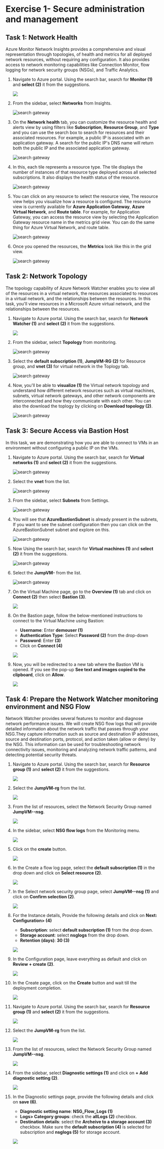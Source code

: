 # **Exercise 1- Secure administration and management**

## **Task 1: Network Health**

Azure Monitor Network Insights provides a comprehensive and visual representation through topologies, of health and metrics for all deployed network resources, without requiring any configuration. It also provides access to network monitoring capabilities like Connection Monitor, flow logging for network security groups (NSGs), and Traffic Analytics.

1. Navigate to Azure portal. Using the search bar, search for **Monitor (1)** and **select (2)** it from the suggestions.

   ![](images/a3.png)

1. From the sidebar, select **Networks** from Insights.

   ![](images/a4.png "search gateway")
   
1. On the **Network health** tab, you can customize the resource health and alerts view by using filters like **Subscription**, **Resource Group**, and **Type** and you can use the search box to search for resources and their associated resources. For example, a public IP is associated with an application gateway. A search for the public IP's DNS name will return both the public IP and the associated application gateway.

   ![](images/a5.png "search gateway")

1. In this, each tile represents a resource type. The tile displays the number of instances of that resource type deployed across all selected subscriptions. It also displays the health status of the resource.

   ![](images/a12.png "search gateway")

1. You can click on any resource to select the resource view, The resource view helps you visualize how a resource is configured. The resource view is currently available for **Azure Application Gateway**, **Azure Virtual Network**, and **Route table**. For example, for Application Gateway, you can access the resource view by selecting the Application Gateway resource name in the metrics grid view. You can do the same thing for Azure Virtual Network, and route table.

   ![](images/a6.png "search gateway")

1. Once you opened the resources, the **Metrics** look like this in the grid view.

   ![](images/a13.png "search gateway")

## **Task 2: Network Topology** 

The topology capability of Azure Network Watcher enables you to view all of the resources in a virtual network, the resources associated to resources in a virtual network, and the relationships between the resources. In this task, you'll view resources in a Microsoft Azure virtual network, and the relationships between the resources.

1. Navigate to Azure portal. Using the search bar, search for **Network Watcher (1)** and **select (2)** it from the suggestions.

   ![](images/cafinfa1.jpg)

1. From the sidebar, select **Topology** from monitoring.

   ![](images/cafinfa2.jpg "search gateway")

1. Select the **default subscription (1)**, **JumpVM-RG (2)** for Resource group, and **vnet (3)** for virtual network in the Toplogy tab.  

   ![](images/cafinfa3.jpg "search gateway")

1. Now, you'll be able to **visualize (1)** the Virtual network topology and understand how different network resources such as virtual machines, subnets, virtual network gateways, and other network components are interconnected and how they communicate with each other. You can also the download the toplogy by clicking on **Download topology (2)**.

   ![](images/cafinfa4.jpg "search gateway")

## **Task 3: Secure Access via Bastion Host**

In this task, we are demonstrating how you are able to connect to VMs in an environment without configuring a public IP on the VMs.

1. Navigate to Azure portal. Using the search bar, search for **Virtual networks (1)** and **select (2)** it from the suggestions.

   ![](images/a14.png "search gateway")

1. Select the **vnet** from the list.

   ![](images/a15.png "search gateway")

1. From the sidebar, select **Subnets** from Settings.
   
   ![](images/a16.png "search gateway")

1. You will see that **AzureBastionSubnet** is already present in the subnets, If you want to see the subnet configuration then you can click on the AzureBastionSubnet subnet and explore on this.

   ![](images/a17.png "search gateway")

1. Now Using the search bar, search for **Virtual machines (1)** and **select (2)** it from the suggestions.

   ![](images/a18.png "search gateway")

1. Select the **JumpVM-<inject key="DeploymentID" enableCopy="false" />** from the list.

   ![](images/a19.png "search gateway")

1. On the Virtual Machine page, go to the **Overview (1)** tab and click on **Connect (2)** then select **Bastion (3)**.
 
    ![](images1/connect.png)
 
1. On the Bastion page, follow the below-mentioned instructions to connect to the Virtual Machine using Bastion:
 
    - **Username**: Enter **demouser (1)**
    - **Authentication Type**: Select **Password (2)** from the drop-down
    - **Password**: Enter **<inject key="JumpVM Admin Password" enableCopy="true"/> (3)**
    - Click on **Connect (4)**
 
    ![](images1/bastionconnect.png)
 
1. Now, you will be redirected to a new tab where the Bastion VM is opened. If you see the pop-up **See text and images copied to the clipboard**, click on **Allow**.
 
    ![](images1/allowpopup.png)

## **Task 4: Prepare the Network Watcher monitoring environment and NSG Flow**

Network Watcher provides several features to monitor and diagnose network performance issues. We will create NSG flow logs that will provide detailed information about the network traffic that passes through your NSG.They capture information such as source and destination IP addresses, source and destination ports, protocol, and action taken (allow or deny) by the NSG. This information can be used for troubleshooting network connectivity issues, monitoring and analyzing network traffic patterns, and detecting potential security threats.

1. Navigate to Azure portal. Using the search bar, search for **Resource group (1)** and **select (2)** it from the suggestions.

   ![](images/cafinfra5.jpg)

1. Select the **JumpVM-rg** from the list.

   ![](images/cafinfra6.jpg)

1. From the list of resources, select the Network Security Group named **JumpVM-<inject key="DeploymentID" enableCopy="false" />-nsg**.

   ![](images/cafinfra7.jpg)

1. In the sidebar, select **NSG flow logs** from the Monitoring menu.

   ![](images/cafinfra8.jpg)

1. Click on the **create** button.

   ![](images/cafinfra9.jpg)

1. In the Create a flow log page, select the **default subscription (1)** in the drop down and click on **Select resource (2)**.

   ![](images/cafinfra10.jpg)

1. In the Select network security group page, select **JumpVM-<inject key="DeploymentID" enableCopy="false" />-nsg** **(1)** and click on **Confirm selection (2)**.

   ![](images/cafinfra11.jpg)

1. For the Instance details, Provide the following details and click on **Next: Configuration> (4)**

   - **Subscription**: select **default subscription (1)** from the drop down.
   - **Storage account**: select **nsglogs<inject key="DeploymentID" enableCopy="false" />** from the drop down.
   - **Retention (days)**: **30 (3)**

   ![](images/cafinfra12.jpg)  

1. In the Configuration page, leave everything as default and click on **Review + create (2)**.

   ![](images/cafinfra13.jpg)  

1. In the Create page, click on the **Create** button and wait till the deployment completion.

   ![](images/cafinfra14.jpg)  

1. Navigate to Azure portal. Using the search bar, search for **Resource group (1)** and **select (2)** it from the suggestions.

   ![](images/cafinfra5.jpg)

1. Select the **JumpVM-rg** from the list.

   ![](images/cafinfra6.jpg)

1. From the list of resources, select the Network Security Group named **JumpVM-<inject key="DeploymentID" enableCopy="false" />-nsg**.

   ![](images/cafinfra7.jpg)

1. From the sidebar, select **Diagnostic settings (1)** and click on **+ Add diagnostic setting (2)**.

   ![](images/cafinfra15.jpg)

1. In the Diagnostic settings page, provide the following details and click on **save (6)**.

   - **Diagnostic setting name**: **NSG_Flow_Logs (1)**
   - **Logs> Category groups**: check the **allLogs (2)** checkbox.
   - **Destination details**: select the **Archeive to a storage account (3)** checkbox. Make sure the **default subscription (4)** is selected for subscription and **nsglogs<inject key="DeploymentID" enableCopy="false" /> (5)** for storage account.

   ![](images/cafinfra16.jpg)







 
